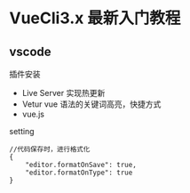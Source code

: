 # VueCli3.x 最新入门教程

## vscode

插件安装

- Live Server 实现热更新
- Vetur vue 语法的关键词高亮，快捷方式
- vue.js

setting

```
//代码保存时，进行格式化
{
    "editor.formatOnSave": true,
    "editor.formatOnType": true
}
```
